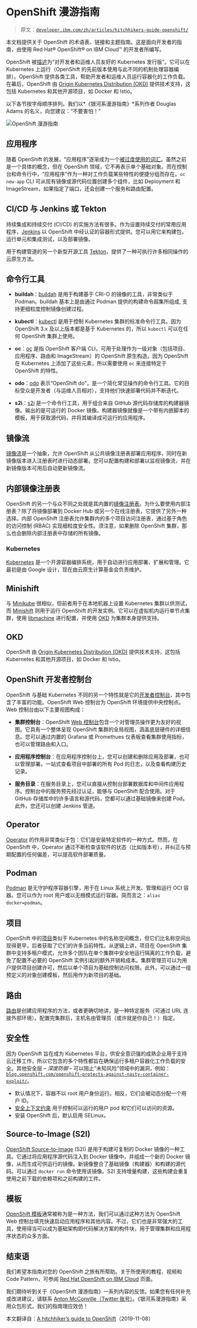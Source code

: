 # OpenShift 漫游指南

> 原文：[`developer.ibm.com/zh/articles/hitchhikers-guide-openshift/`](https://developer.ibm.com/zh/articles/hitchhikers-guide-openshift/)

本文档提供关于 OpenShift 的术语表、链接和主题指南。这是面向开发者的指南，由使用 Red Hat® OpenShift® on IBM Cloud™ 的开发者所编写。

OpenShift 被[描述](https://github.com/openshift)为“对开发者和运维人员友好的 Kubernetes 发行版”。它可以在 Kubernetes 上运行（OpenShift 的先前版本使用与此不同的机制处理容器编排）。OpenShift 提供各类工具，帮助开发者和运维人员运行容器化的工作负载。在幕后，OpenShift 由 [Origin Kubernetes Distribution (OKD)](https://www.okd.io/) 提供技术支持，这包括 Kubernetes 和其他开源项目，如 Docker 和 lstio。

以下各节按字母顺序排列。我们以*《银河系漫游指南》*系列作者 Douglas Adams 的名义，向您建议：”不要害怕！”

![OpenShift 漫游指南](img/0a80e97b1e318f3e8bd131635ccdd2c4.png)

## 应用程序

随着 OpenShift 的发展，“应用程序”逐渐成为一个[被过度使用的词汇](https://docs.openshift.com/enterprise/3.0/whats_new/applications.html#whats-new-applications)。虽然之前是一个具体的概念，但在 OpenShift 领域，它不再表示单个基础对象。而在控制台和命令行中，“应用程序”作为一种对工作负载某些特性的便捷分组而存在。`oc new-app` CLI 可从现有镜像或源代码位置创建多个组件，比如 Deployment 和 ImageStream，如果指定了端口，还会创建一个服务和路由配置。

## CI/CD 与 Jenkins 或 Tekton

持续集成和持续交付 (CI/CD) 的实施方法有很多。作为设置持续交付的常用应用程序，[Jenkins](https://jenkins.io/) 以 OpenShift 中经认证的容器形式提供。您可以用它来构建包，运行单元和集成测试，以及部署镜像。

用于构建管道的另一个新型开源工具 [Tekton](https://github.com/tektoncd/pipeline)，提供了一种可执行许多相同操作的云原生方法。

## 命令行工具

*   **buildah**：[buildah](https://docs.openshift.com/container-platform/3.11/crio/crio_runtime.html) 是用于构建基于 CRI-O 的镜像的工具，非常类似于 Podman。buildah 基本上是由通过 Podman 提供的构建命令超集所组成, 支持更细粒度控制镜像创建过程。

*   **kubectl**：[kubectl](https://kubernetes.io/docs/reference/generated/kubectl/kubectl-commands) 是用于控制 Kubernetes 集群的标准命令行工具。因为 OpenShift 3.x 及以上版本都是基于 Kubernetes 的，所以 `kubectl` 可以在任何 OpenShift 集群上使用。

*   **oc**：[oc](https://docs.openshift.com/container-platform/3.10/cli_reference/differences_oc_kubectl.html) 是指 OpenShift 客户端 CLI，可用于处理作为一级对象（包括项目、应用程序、路由和 ImageStream）的 OpenShift 原生构造。因为 OpenShift 在 Kubernetes 上添加了这些元素，所以需要使用 `oc` 来连接特定于 OpenShift 的特性。

*   **odo**：[odo](https://developers.redhat.com/blog/2019/08/14/openshift-development-with-interactive-odo/) 表示“OpenShift do”，是一个简化常见操作的命令行工具。它的目标受众是开发者（与运维人员相对），支持他们快速部署代码并不断迭代。

*   **s2i**：[s2i](https://github.com/openshift/source-to-image) 是一个命令行工具，用于组合来自 GitHub 源代码存储库的构建器镜像。输出的是可运行的 Docker 镜像。构建器镜像就像是一个带有内嵌脚本的模板，用于获取源代码，并将其编译成可运行的应用程序。

## 镜像流

[镜像流](https://docs.openshift.com/container-platform/3.11/architecture/core_concepts/builds_and_image_streams.html)是一个抽象，允许 OpenShift 从公共镜像注册表部署应用程序，同时在新镜像版本进入注册表时进行动态部署。您可以配置构建和部署以监视镜像流，并在新镜像版本可用后自动更新镜像流。

## 内部镜像注册表

OpenShift 的另一个与众不同之处就是其内置的[镜像注册表](https://docs.openshift.com/container-platform/3.11/install_config/registry/index.html)。为什么要使用内部注册表？除了将镜像部署到 Docker Hub 或另一个在线注册表，它提供了另外一种选择。内部 OpenShift 注册表允许集群内的多个项目访问注册表，通过基于角色的访问控制 (RBAC) 实现细粒度安全性。须注意，如果删除 OpenShift 集群，那么也会删除内部注册表中存储的所有镜像。

### Kubernetes

[Kubernetes](https://kubernetes.io/) 是一个开源容器编排系统，用于自动进行应用部署、扩展和管理。它最初是由 Google 设计，现在由云原生计算基金会负责维护。

## Minishift

与 [Minikube](https://github.com/kubernetes/minikube) 很相似，但前者用于在本地机器上设置 Kubernetes 集群以供测试，而 [Minishift](https://github.com/minishift/minishift) 则用于运行 OpenShift 的开发实例。它可以在虚拟机内运行单节点集群，使用 [libmachine](https://github.com/docker/machine/tree/master/libmachine) 进行配置，并使用 [OKD](https://www.okd.io/) 为集群本身提供支持。

## OKD

OpenShift 由 [Origin Kubernetes Distribution (OKD)](https://www.okd.io/) 提供技术支持，这包括 Kubernetes 和其他开源项目，如 Docker 和 lstio。

## OpenShift 开发者控制台

OpenShift 与基础 Kubernetes 不同的另一个特性就是它的[开发者控制台](https://docs.openshift.com/container-platform/3.11/getting_started/developers_console.html)，其中包含了丰富的功能。OpenShift Web 控制台为 OpenShift 环境提供中央控制点。Web 控制台由以下主要视图构成：

*   **集群控制台**：OpenShift [Web 控制台](https://docs.openshift.com/container-platform/3.5/architecture/infrastructure_components/web_console.html)包含一个对管理员操作更为友好的视图。它具有一个整体呈现 OpenShift 集群的全局视图，涵盖底层硬件的详细信息。您可以通过内置的 Grafana 或 Promethues 仪表板查看集群使用指标，也可以管理路由和入口。

*   **应用程序控制台**：在应用程序控制台上，您可以创建和删除应用及部署，也可以管理部署。一站式查看项目中部署的所有 Pod 的日志，以及查看构建历史记录。

*   **服务目录**：在服务目录上，您可以直接从控制台部署数据库和中间件应用程序。控制台中的服务预先经过认证，能够与 OpenShift 配合使用。对于 GitHub 存储库中的许多语言和源代码，您都可以通过基础镜像来创建 Pod。此外，您还可以创建 Jenkins 管道。

## Operator

[Operator](https://www.openshift.com/learn/topics/operators) 的作用非常类似于包：它们是安装特定软件的一种方式。然而，在 OpenShift 中，Operator 通过不断检查该软件的状态（比如版本号），并纠正与预期配置的任何偏差，可以提高软件部署质量。

## Podman

[Podman](https://podman.io/) 是无守护程序容器引擎，用于在 Linux 系统上开发、管理和运行 OCI 容器。您可以作为 root 用户或以无根模式运行容器。简而言之：`alias docker=podman`。

## 项目

OpenShift 中的[项目](https://docs.openshift.com/container-platform/3.11/architecture/core_concepts/projects_and_users.html)类似于 Kubernetes 中的名称空间概念，但它们比名称空间出现得更早，后者获取了它们的许多当前特性。从逻辑上讲，项目在 OpenShift 集群中支持多租户模式，允许多个团队在单个集群中安全地运行隔离的工作负载，避免了配置不必要的 OpenShift 实例引起的额外开销和成本。集群管理员可以为用户提供项目创建许可，然后以单个项目为基础控制访问权限。此外，可以通过一组预定义的对象创建模板，然后用作为新项目的基础。

## 路由

[路由](https://docs.openshift.com/container-platform/3.11/architecture/networking/routes.html)是创建应用程序的方法，或者更确切地讲，是一种特定服务（可通过 URL 连接外部环境）。配置完集群后，主机名由管理员（或许就是你自己！）指定。

## 安全性

因为 OpenShift 旨在成为 Kubernetes 平台，供安全意识强的成熟企业用于支持云迁移工作，所以它包含的多个特性都旨在确保运行多租户容器化工作负载的安全。其他安全层 – *深度防御* – 可以阻止“未知风险”领域中的漏洞，例如：[`blog.openshift.com/openshift-protects-against-nasty-container-exploit/`](https://blog.openshift.com/openshift-protects-against-nasty-container-exploit/)。

*   默认情况下，容器不以 root 用户身份运行。相反，它们会被动态分配一个用户 ID。
*   [安全上下文约束](https://docs.openshift.com/container-platform/3.11/admin_guide/manage_scc.html) 用于控制可以运行的用户 pod 和它们可以访问的资源。
*   安装 OpenShift 后，默认启用 SELinux。

## Source-to-Image (S2I)

[OpenShift Source-to-Image](https://docs.openshift.com/enterprise/3.0/architecture/core_concepts/builds_and_image_streams.html#source-build) (S2I) 是用于构建可复制的 Docker 镜像的一种工具。它通过将应用程序源代码注入到 Docker 镜像中，并组成一个新的 Docker 镜像，从而生成可供运行的镜像。新镜像整合了基础镜像（构建器）和构建的源代码。可以通过 `docker run` 命令使用该镜像。S2I 支持增量构建，这些构建会重复使用之前下载的依赖项和之前构建的工件。

## 模板

[OpenShift 模板](https://docs.openshift.com/container-platform/3.7/dev_guide/templates.html)通常被称为是一种方法，我们可以通过这种方法为 OpenShift Web 控制台填充快速启动应用程序和其他内容。不过，它们也是非常强大的工具，使用得当可以成为基础架构即代码解决方案的构件块，用于管理集群和应用程序状态的众多方面。

## 结束语

我们希望本指南对您的 OpenShift 之旅有所帮助。关于所使用的教程、视频和 Code Pattern，可参阅 [Red Hat OpenShift on IBM Cloud](https://developer.ibm.com/cn/collections/openshift-on-ibm/) 页面。

我们期待听到关于《OpenShift 漫游指南》一系列内容的反馈。如果您有任何补充或改进建议，请联系 [Anton McConville（Twitter 账号）](https://twitter.com/antonmc)。《银河系漫游指南》采用众包形式，我们的指南理应效仿！

本文翻译自：[A hitchhiker’s guide to OpenShift](https://developer.ibm.com/articles/hitchhikers-guide-openshift/)（2019-11-08）
